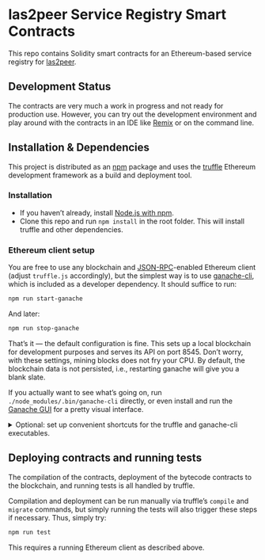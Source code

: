 # las2peer Service Registry Smart Contracts

This repo contains Solidity smart contracts for an Ethereum-based service registry for [las2peer](https://github.com/rwth-acis/las2peer).

## Development Status

The contracts are very much a work in progress and not ready for production use.
However, you can try out the development environment and play around with the contracts in an IDE like [Remix](https://remix.ethereum.org/) or on the command line. 

## Installation & Dependencies

This project is distributed as an [npm](https://www.npmjs.com/) package and uses the [truffle](https://truffleframework.com/truffle) Ethereum development framework as a build and deployment tool.

### Installation

* If you haven’t already, install [Node.js with npm](https://docs.npmjs.com/getting-started/installing-node#install-npm--manage-npm-versions).
* Clone this repo and run `npm install` in the root folder. This will install truffle and other dependencies.

### Ethereum client setup

You are free to use any blockchain and [JSON-RPC](https://github.com/ethereum/wiki/wiki/JSON-RPC)-enabled Ethereum client (adjust `truffle.js` accordingly), but the simplest way is to use [ganache-cli](https://github.com/trufflesuite/ganache-cli), which is included as a developer dependency. It should suffice to run:

```sh
npm run start-ganache
```

And later:

```sh
npm run stop-ganache
```

That’s it — the default configuration is fine. This sets up a local blockchain for development purposes and serves its API on port 8545. Don’t worry, with these settings, mining blocks does not fry your CPU. By default, the blockchain data is not persisted, i.e., restarting ganache will give you a blank slate. 

If you actually want to see what’s going on, run `./node_modules/.bin/ganache-cli` directly, or even install and run the [Ganache GUI](https://truffleframework.com/ganache) for a pretty visual interface.

<details>
<summary>
Optional: set up convenient shortcuts for the truffle and ganache-cli executables.
</summary>

Truffle, ganache-cli, and other developer dependencies’ binaries can be found in `./node_modules/.bin/`. If you find this inconvenient and would prefer to access them simply by their name, you have several options.

1. Install them globally with npm, e.g., `npm install --global truffle`. This makes sense if you want to use a tool in other projects too.
2. Set up an alias for each tool you want to use, e.g., `alias truffle="$(realpath ./node_modules/.bin/truffle)"`. 
3. Modify your `PATH`, e.g., `export PATH="$(realpath ./node_modules/.bin):PATH"`, if you want to make all tools from the `.bin` directory available. 

To make the alias or PATH persistent, put the commands with the absolute path [in your shell configuration script](https://wiki.archlinux.org/index.php/Bash#Aliases).
</details>

## Deploying contracts and running tests

The compilation of the contracts, deployment of the bytecode contracts to the blockchain, and running tests is all handled by truffle.


Compilation and deployment can be run manually via truffle’s `compile` and `migrate` commands, but simply running the tests will also trigger these steps if necessary. Thus, simply try: 

```sh
npm run test
```

This requires a running Ethereum client as described above.

<!--
DOCUMENTATION TODO

* describe how to set up Remix to try the contracts
* explain all the stuff that took me a long time to figure out, e.g., the tests and accessing contract functions via the truffle JS wrapper 
-->
